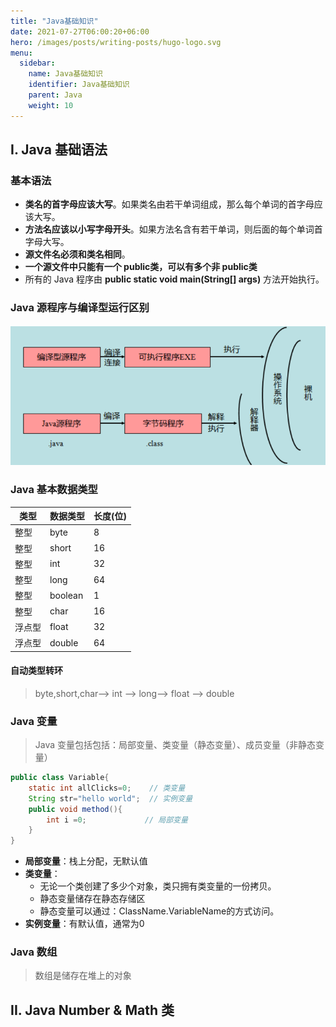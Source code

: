 ```yaml
---
title: "Java基础知识"
date: 2021-07-27T06:00:20+06:00
hero: /images/posts/writing-posts/hugo-logo.svg
menu:
  sidebar:
    name: Java基础知识
    identifier: Java基础知识
    parent: Java
    weight: 10
---
```


## I. Java 基础语法

### 基本语法

* **类名的首字母应该大写**。如果类名由若干单词组成，那么每个单词的首字母应该大写。
* **方法名应该以小写字母开头**。如果方法名含有若干单词，则后面的每个单词首字母大写。
* **源文件名必须和类名相同**。
* **一个源文件中只能有一个 public类，可以有多个非 public类**
* 所有的 Java 程序由 **public static void main(String[] args)** 方法开始执行。

### Java 源程序与编译型运行区别

![image-20210727210056453](../../../static/images/posts/java/image-20210727210056453.png)

### Java 基本数据类型

| 类型   | 数据类型 | 长度(位) |
| ------ | -------- | -------- |
| 整型   | byte     | 8        |
| 整型   | short    | 16       |
| 整型   | int      | 32       |
| 整型   | long     | 64       |
| 整型   | boolean  | 1        |
| 整型   | char     | 16       |
| 浮点型 | float    | 32       |
| 浮点型 | double   | 64       |

#### 自动类型转环

> byte,short,char—> int —> long—> float —> double 

### Java 变量

> Java 变量包括包括：局部变量、类变量（静态变量）、成员变量（非静态变量）

```java
public class Variable{
    static int allClicks=0;    // 类变量 
    String str="hello world";  // 实例变量 
    public void method(){ 
        int i =0;             // 局部变量
    }
}
```

* **局部变量**：栈上分配，无默认值
* **类变量**：
  * 无论一个类创建了多少个对象，类只拥有类变量的一份拷贝。
  * 静态变量储存在静态存储区
  * 静态变量可以通过：ClassName.VariableName的方式访问。
* **实例变量**：有默认值，通常为0

### Java 数组

> 数组是储存在堆上的对象

## II. Java Number & Math 类

